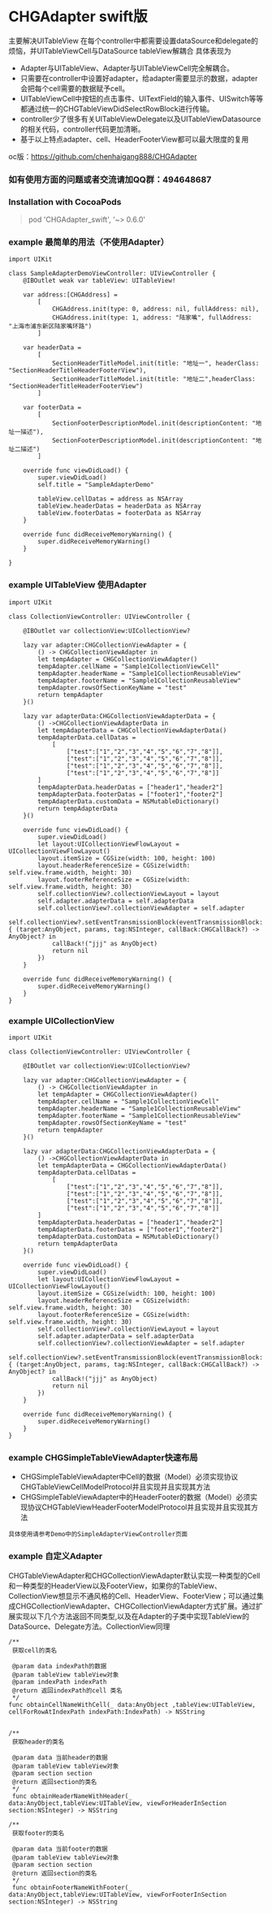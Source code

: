 # CHGAdapter swift版
主要解决UITableView 在每个controller中都需要设置dataSource和delegate的烦恼，并UITableViewCell与DataSource tableView解耦合
具体表现为

- Adapter与UITableView、Adapter与UITableViewCell完全解耦合。
- 只需要在controller中设置好adapter，给adapter需要显示的数据，adapter会把每个cell需要的数据赋予cell。
- UITableViewCell中按钮的点击事件、UITextField的输入事件、UISwitch等等都通过统一的CHGTableViewDidSelectRowBlock进行传输。
- controller少了很多有关UITableViewDelegate以及UITableViewDatasource的相关代码，controller代码更加清晰。
- 基于以上特点adapter、cell、HeaderFooterView都可以最大限度的复用

oc版：https://github.com/chenhaigang888/CHGAdapter

### 如有使用方面的问题或者交流请加QQ群：494648687

### Installation with CocoaPods

> pod 'CHGAdapter_swift', '~> 0.6.0'


### example 最简单的用法（不使用Adapter）

```
import UIKit

class SampleAdapterDemoViewController: UIViewController {
    @IBOutlet weak var tableView: UITableView!
    
    var address:[CHGAddress] =
        [
            CHGAddress.init(type: 0, address: nil, fullAddress: nil),
            CHGAddress.init(type: 1, address: "陆家嘴", fullAddress: "上海市浦东新区陆家嘴环路")
        ]
    
    var headerData =
        [
            SectionHeaderTitleModel.init(title: "地址一", headerClass: "SectionHeaderTitleHeaderFooterView"),
            SectionHeaderTitleModel.init(title: "地址二",headerClass: "SectionHeaderTitleHeaderFooterView")
        ]
    
    var footerData =
        [
            SectionFooterDescriptionModel.init(descriptionContent: "地址一描述"),
            SectionFooterDescriptionModel.init(descriptionContent: "地址二描述")
        ]
    
    override func viewDidLoad() {
        super.viewDidLoad()
        self.title = "SampleAdapterDemo"
        
        tableView.cellDatas = address as NSArray
        tableView.headerDatas = headerData as NSArray
        tableView.footerDatas = footerData as NSArray
    }

    override func didReceiveMemoryWarning() {
        super.didReceiveMemoryWarning()
    }

}

```

### example UITableView 使用Adapter

```
import UIKit

class CollectionViewController: UIViewController {
    
    @IBOutlet var collectionView:UICollectionView?
    
    lazy var adapter:CHGCollectionViewAdapter = {
        () -> CHGCollectionViewAdapter in
        let tempAdapter = CHGCollectionViewAdapter()
        tempAdapter.cellName = "Sample1CollectionViewCell"
        tempAdapter.headerName = "Sample1CollectionReusableView"
        tempAdapter.footerName = "Sample1CollectionReusableView"
        tempAdapter.rowsOfSectionKeyName = "test"
        return tempAdapter
    }()
    
    lazy var adapterData:CHGCollectionViewAdapterData = {
        () ->CHGCollectionViewAdapterData in
        let tempAdapterData = CHGCollectionViewAdapterData()
        tempAdapterData.cellDatas =
            [
                ["test":["1","2","3","4","5","6","7","8"]],
                ["test":["1","2","3","4","5","6","7","8"]],
                ["test":["1","2","3","4","5","6","7","8"]],
                ["test":["1","2","3","4","5","6","7","8"]]
        ]
        tempAdapterData.headerDatas = ["header1","header2"]
        tempAdapterData.footerDatas = ["footer1","footer2"]
        tempAdapterData.customData = NSMutableDictionary()
        return tempAdapterData
    }()

    override func viewDidLoad() {
        super.viewDidLoad()
        let layout:UICollectionViewFlowLayout = UICollectionViewFlowLayout()
        layout.itemSize = CGSize(width: 100, height: 100)
        layout.headerReferenceSize = CGSize(width: self.view.frame.width, height: 30)
        layout.footerReferenceSize = CGSize(width: self.view.frame.width, height: 30)
        self.collectionView?.collectionViewLayout = layout
        self.adapter.adapterData = self.adapterData
        self.collectionView?.collectionViewAdapter = self.adapter
        self.collectionView?.setEventTransmissionBlock(eventTransmissionBlock: { (target:AnyObject, params, tag:NSInteger, callBack:CHGCallBack?) -> AnyObject? in
            callBack!("jjj" as AnyObject)
            return nil
        })
    }

    override func didReceiveMemoryWarning() {
        super.didReceiveMemoryWarning()
    }
}

```


### example UICollectionView

```
import UIKit

class CollectionViewController: UIViewController {
    
    @IBOutlet var collectionView:UICollectionView?
    
    lazy var adapter:CHGCollectionViewAdapter = {
        () -> CHGCollectionViewAdapter in
        let tempAdapter = CHGCollectionViewAdapter()
        tempAdapter.cellName = "Sample1CollectionViewCell"
        tempAdapter.headerName = "Sample1CollectionReusableView"
        tempAdapter.footerName = "Sample1CollectionReusableView"
        tempAdapter.rowsOfSectionKeyName = "test"
        return tempAdapter
    }()
    
    lazy var adapterData:CHGCollectionViewAdapterData = {
        () ->CHGCollectionViewAdapterData in
        let tempAdapterData = CHGCollectionViewAdapterData()
        tempAdapterData.cellDatas =
            [
                ["test":["1","2","3","4","5","6","7","8"]],
                ["test":["1","2","3","4","5","6","7","8"]],
                ["test":["1","2","3","4","5","6","7","8"]],
                ["test":["1","2","3","4","5","6","7","8"]]
        ]
        tempAdapterData.headerDatas = ["header1","header2"]
        tempAdapterData.footerDatas = ["footer1","footer2"]
        tempAdapterData.customData = NSMutableDictionary()
        return tempAdapterData
    }()

    override func viewDidLoad() {
        super.viewDidLoad()
        let layout:UICollectionViewFlowLayout = UICollectionViewFlowLayout()
        layout.itemSize = CGSize(width: 100, height: 100)
        layout.headerReferenceSize = CGSize(width: self.view.frame.width, height: 30)
        layout.footerReferenceSize = CGSize(width: self.view.frame.width, height: 30)
        self.collectionView?.collectionViewLayout = layout
        self.adapter.adapterData = self.adapterData
        self.collectionView?.collectionViewAdapter = self.adapter
        self.collectionView?.setEventTransmissionBlock(eventTransmissionBlock: { (target:AnyObject, params, tag:NSInteger, callBack:CHGCallBack?) -> AnyObject? in
            callBack!("jjj" as AnyObject)
            return nil
        })
    }

    override func didReceiveMemoryWarning() {
        super.didReceiveMemoryWarning()
    }
}
```

### example  CHGSimpleTableViewAdapter快速布局

- CHGSimpleTableViewAdapter中Cell的数据（Model）必须实现协议CHGTableViewCellModelProtocol并且实现并且实现其方法
- CHGSimpleTableViewAdapter中的HeaderFooter的数据（Model）必须实现协议CHGTableViewHeaderFooterModelProtocol并且实现并且实现其方法

```
具体使用请参考Demo中的SimpleAdapterViewController页面
```

### example 自定义Adapter

CHGTableViewAdapter和CHGCollectionViewAdapter默认实现一种类型的Cell和一种类型的HeaderView以及FooterView，如果你的TableView、CollectionView想显示不通风格的Cell、HeaderView、FooterView；可以通过集成CHGCollectionViewAdapter、CHGCollectionViewAdapter方式扩展。通过扩展实现以下几个方法返回不同类型,以及在Adapter的子类中实现TableView的DataSource、Delegate方法。CollectionView同理

```
/**
 获取cell的类名

 @param data indexPath的数据
 @param tableView tableView对象
 @param indexPath indexPath
 @return 返回indexPath的cell 类名
 */
func obtainCellNameWithCell(_ data:AnyObject ,tableView:UITableView, cellForRowAtIndexPath indexPath:IndexPath) -> NSString
    

/**
 获取header的类名

 @param data 当前header的数据
 @param tableView tableView对象
 @param section section
 @return 返回section的类名
 */
 func obtainHeaderNameWithHeader(_ data:AnyObject,tableView:UITableView, viewForHeaderInSection section:NSInteger) -> NSString
    
/**
 获取footer的类名
 
 @param data 当前footer的数据
 @param tableView tableView对象
 @param section section
 @return 返回section的类名
 */
 func obtainFooterNameWithFooter(_ data:AnyObject,tableView:UITableView, viewForFooterInSection section:NSInteger) -> NSString
```
